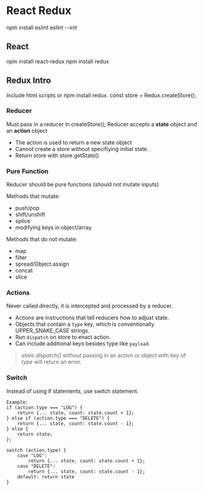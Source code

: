 # React Redux

npm install eslint
eslint --init

## React

npm install react-redux
npm install redux

## Redux Intro

Include html scripts or npm install redux.
const store = Redux.createStore();

### Reducer

Must pass in a reducer in createStore();
Reducer accepts a **state** object and an **action** object

- The action is used to return a new state object
- Cannot create a store without specifiying initial state.
- Return store with store.getState()

### Pure Function

Reducer should be pure functions (should not mutate inputs)

Methods that mutate:

- push/pop
- shift/unshift
- splice
- modifying keys in object/array

Methods that do not mutate:

- map
- filter
- spread/Object.assign
- concat
- slice

### Actions

Never called directly, it is intercepted and processed by a reducer.

- Actions are instructions that tell reducers how to adjust state.
- Objects that contain a `type` key, which is conventionally UPPER_SNAKE_CASE strings.
- Run `dispatch` on store to enact action.
- Can include additional keys besides type like `payload`.

> _store.dispatch()_ without passing in an action or object with key of _type_ will return an error.

### Switch

Instead of using if statements, use switch statement.

```
Example:
if (action.type === "LOG") {
    return {... state, count: state.count + 1};
} else if (action.type === "DELETE") {
    return {... state, count: state.count - 1};
} else {
    return state;
};

switch (action.type) {
    case "LOG":
        return {... state, count: state.count + 1};
    case "DELETE":
        return {... state, count: state.count - 1};
    default: return state
}
```
